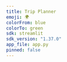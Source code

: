 ```yaml
---
title: Trip Planner
emoji: 🌍
colorFrom: blue
colorTo: green
sdk: streamlit
sdk_version: "1.37.0"
app_file: app.py
pinned: false
---
```

